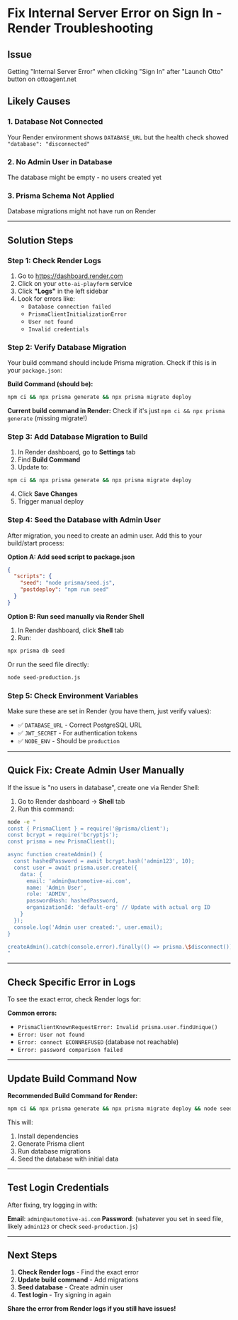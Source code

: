 # Fix Internal Server Error on Sign In - Render Troubleshooting

## Issue
Getting "Internal Server Error" when clicking "Sign In" after "Launch Otto" button on ottoagent.net

## Likely Causes

### 1. Database Not Connected
Your Render environment shows `DATABASE_URL` but the health check showed `"database": "disconnected"`

### 2. No Admin User in Database
The database might be empty - no users created yet

### 3. Prisma Schema Not Applied
Database migrations might not have run on Render

---

## Solution Steps

### Step 1: Check Render Logs

1. Go to https://dashboard.render.com
2. Click on your `otto-ai-playform` service
3. Click **"Logs"** in the left sidebar
4. Look for errors like:
   - `Database connection failed`
   - `PrismaClientInitializationError`
   - `User not found`
   - `Invalid credentials`

### Step 2: Verify Database Migration

Your build command should include Prisma migration. Check if this is in your `package.json`:

**Build Command (should be):**
```bash
npm ci && npx prisma generate && npx prisma migrate deploy
```

**Current build command in Render:**
Check if it's just `npm ci && npx prisma generate` (missing migrate!)

### Step 3: Add Database Migration to Build

1. In Render dashboard, go to **Settings** tab
2. Find **Build Command**
3. Update to:
```bash
npm ci && npx prisma generate && npx prisma migrate deploy
```
4. Click **Save Changes**
5. Trigger manual deploy

### Step 4: Seed the Database with Admin User

After migration, you need to create an admin user. Add this to your build/start process:

**Option A: Add seed script to package.json**
```json
{
  "scripts": {
    "seed": "node prisma/seed.js",
    "postdeploy": "npm run seed"
  }
}
```

**Option B: Run seed manually via Render Shell**
1. In Render dashboard, click **Shell** tab
2. Run:
```bash
npx prisma db seed
```

Or run the seed file directly:
```bash
node seed-production.js
```

### Step 5: Check Environment Variables

Make sure these are set in Render (you have them, just verify values):

- ✅ `DATABASE_URL` - Correct PostgreSQL URL
- ✅ `JWT_SECRET` - For authentication tokens
- ✅ `NODE_ENV` - Should be `production`

---

## Quick Fix: Create Admin User Manually

If the issue is "no users in database", create one via Render Shell:

1. Go to Render dashboard → **Shell** tab
2. Run this command:

```bash
node -e "
const { PrismaClient } = require('@prisma/client');
const bcrypt = require('bcryptjs');
const prisma = new PrismaClient();

async function createAdmin() {
  const hashedPassword = await bcrypt.hash('admin123', 10);
  const user = await prisma.user.create({
    data: {
      email: 'admin@automotive-ai.com',
      name: 'Admin User',
      role: 'ADMIN',
      passwordHash: hashedPassword,
      organizationId: 'default-org' // Update with actual org ID
    }
  });
  console.log('Admin user created:', user.email);
}

createAdmin().catch(console.error).finally(() => prisma.\$disconnect());
"
```

---

## Check Specific Error in Logs

To see the exact error, check Render logs for:

**Common errors:**
- `PrismaClientKnownRequestError: Invalid prisma.user.findUnique()`
- `Error: User not found`
- `Error: connect ECONNREFUSED` (database not reachable)
- `Error: password comparison failed`

---

## Update Build Command Now

**Recommended Build Command for Render:**
```bash
npm ci && npx prisma generate && npx prisma migrate deploy && node seed-production.js
```

This will:
1. Install dependencies
2. Generate Prisma client
3. Run database migrations
4. Seed the database with initial data

---

## Test Login Credentials

After fixing, try logging in with:

**Email**: `admin@automotive-ai.com`
**Password**: (whatever you set in seed file, likely `admin123` or check `seed-production.js`)

---

## Next Steps

1. **Check Render logs** - Find the exact error
2. **Update build command** - Add migrations
3. **Seed database** - Create admin user
4. **Test login** - Try signing in again

**Share the error from Render logs if you still have issues!**
